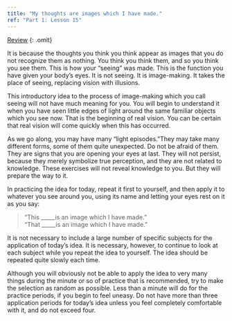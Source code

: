 ```yaml
---
title: "My thoughts are images which I have made."
ref: "Part 1: Lesson 15"
---
```


<a class="hide-review" href="/acim/workbook/l053/#l015">Review</a>
{: .omit}

It is because the thoughts you think you think appear as images that you
do not recognize them as nothing. You think you think them, and so you
think you see them. This is how your “seeing” was made. This is the
function you have given your body’s eyes. It is not seeing. It is
image-making. It takes the place of seeing, replacing vision with
illusions.

This introductory idea to the process of image-making which you call
seeing will not have much meaning for you. You will begin to understand
it when you have seen little edges of light around the same familiar
objects which you see now. That is the beginning of real vision. You can
be certain that real vision will come quickly when this has occurred.

As we go along, you may have many “light episodes.”They may take many
different forms, some of them quite unexpected. Do not be afraid of
them. They are signs that you are opening your eyes at last. They will
not persist, because they merely symbolize true perception, and they are
not related to knowledge. These exercises will not reveal knowledge to
you. But they will prepare the way to it.

In practicing the idea for today, repeat it first to yourself, and then
apply it to whatever you see around you, using its name and letting your
eyes rest on it as you say:

> “This \_\_\_\_\_is an image which I have made.”<br/>
> “That \_\_\_\_\_is an image which I have made.”

It is not necessary to include a large number of specific subjects for
the application of today’s idea. It is necessary, however, to continue
to look at each subject while you repeat the idea to yourself. The idea
should be repeated quite slowly each time.

Although you will obviously not be able to apply the idea to very many
things during the minute or so of practice that is recommended, try to
make the selection as random as possible. Less than a minute will do for
the practice periods, if you begin to feel uneasy. Do not have more than
three application periods for today’s idea unless you feel completely
comfortable with it, and do not exceed four.

